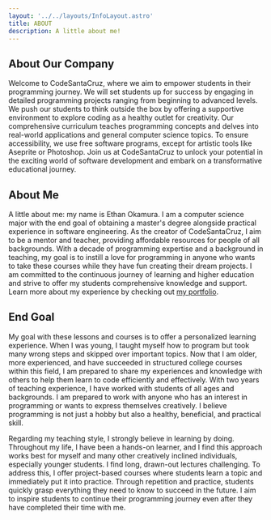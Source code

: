 ```yaml
---
layout: '../../layouts/InfoLayout.astro'
title: ABOUT
description: A little about me!
---
```


## About Our Company
Welcome to CodeSantaCruz, where we aim to empower students in their programming journey. We will set students up for success by engaging in detailed programming projects ranging from beginning to advanced levels. We push our students to think outside the box by offering a supportive environment to explore coding as a healthy outlet for creativity. Our comprehensive curriculum teaches programming concepts and delves into real-world applications and general computer science topics. To ensure accessibility, we use free software programs, except for artistic tools like Aseprite or Photoshop. Join us at CodeSantaCruz to unlock your potential in the exciting world of software development and embark on a transformative educational journey.

## About Me
A little about me: my name is Ethan Okamura. I am a computer science major with the end goal of obtaining a master's degree alongside practical experience in software engineering. As the creator of CodeSantaCruz, I aim to be a mentor and teacher, providing affordable resources for people of all backgrounds. With a decade of programming expertise and a background in teaching, my goal is to instill a love for programming in anyone who wants to take these courses while they have fun creating their dream projects. I am committed to the continuous journey of learning and higher education and strive to offer my students comprehensive knowledge and support. Learn more about my experience by checking out [my portfolio](https://paperwrld.github.io/ethanokamura/).

## End Goal
My goal with these lessons and courses is to offer a personalized learning experience. When I was young, I taught myself how to program but took many wrong steps and skipped over important topics. Now that I am older, more experienced, and have succeeded in structured college courses within this field, I am prepared to share my experiences and knowledge with others to help them learn to code efficiently and effectively. With two years of teaching experience, I have worked with students of all ages and backgrounds. I am prepared to work with anyone who has an interest in programming or wants to express themselves creatively. I believe programming is not just a hobby but also a healthy, beneficial, and practical skill.

Regarding my teaching style, I strongly believe in learning by doing. Throughout my life, I have been a hands-on learner, and I find this approach works best for myself and many other creatively inclined individuals, especially younger students. I find long, drawn-out lectures challenging. To address this, I offer project-based courses where students learn a topic and immediately put it into practice. Through repetition and practice, students quickly grasp everything they need to know to succeed in the future. I aim to inspire students to continue their programming journey even after they have completed their time with me.
